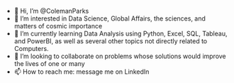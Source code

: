 - 👋 Hi, I’m @ColemanParks
- 👀 I’m interested in Data Science, Global Affairs, the sciences, and matters of cosmic importance
- 🌱 I’m currently learning Data Analysis using Python, Excel, SQL, Tableau, and PowerBI, as well as several other topics not directly related to Computers.
- 💞️ I’m looking to collaborate on problems whose solutions would improve the lives of one or many
- 📫 How to reach me: message me on LinkedIn

<!---
ColemanParks/ColemanParks is a ✨ special ✨ repository because its `README.md` (this file) appears on your GitHub profile.
You can click the Preview link to take a look at your changes.
--->
